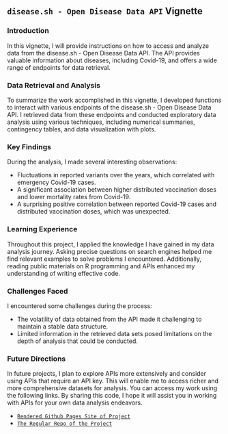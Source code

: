 ## `disease.sh - Open Disease Data API` Vignette
### **Introduction**
In this vignette, I will provide instructions on how to access and analyze data from the disease.sh - Open Disease Data API. The API provides valuable information about diseases, including Covid-19, and offers a wide range of endpoints for data retrieval.
### **Data Retrieval and Analysis**
To summarize the work accomplished in this vignette, I developed functions to interact with various endpoints of the disease.sh - Open Disease Data API. I retrieved data from these endpoints and conducted exploratory data analysis using various techniques, including numerical summaries, contingency tables, and data visualization with plots.
### **Key Findings**
During the analysis, I made several interesting observations:
- Fluctuations in reported variants over the years, which correlated with emergency Covid-19 cases.
- A significant association between higher distributed vaccination doses and lower mortality rates from Covid-19.
- A surprising positive correlation between reported Covid-19 cases and distributed vaccination doses, which was unexpected.
### **Learning Experience**
Throughout this project, I applied the knowledge I have gained in my data analysis journey. Asking precise questions on search engines helped me find relevant examples to solve problems I encountered. Additionally, reading public materials on R programming and APIs enhanced my understanding of writing effective code.
### **Challenges Faced**
I encountered some challenges during the process:
- The volatility of data obtained from the API made it challenging to maintain a stable data structure.
- Limited information in the retrieved data sets posed limitations on the depth of analysis that could be conducted.
### **Future Directions**
In future projects, I plan to explore APIs more extensively and consider using APIs that require an API key. This will enable me to access richer and more comprehensive datasets for analysis.
You can access my work using the following links. By sharing this code, I hope it will assist you in working with APIs for your own data analysis endeavors.  

- [`Rendered Github Pages Site of Project`](https://hzhoujoy.github.io/ST558_Project2/)   
- [`The Regular Repo of the Project`](https://github.com/hzhoujoy/ST558_Project2)  


